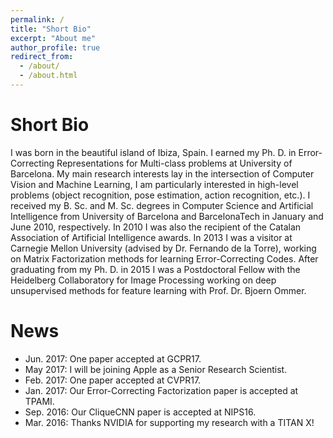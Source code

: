 ```yaml
---
permalink: /
title: "Short Bio"
excerpt: "About me"
author_profile: true
redirect_from: 
  - /about/
  - /about.html
---
```


Short Bio
======
I was born in the beautiful island of Ibiza, Spain. I earned my Ph. D. in Error-Correcting Representations for Multi-class problems at University of Barcelona. My main research interests lay in the intersection of Computer Vision and Machine Learning, I am particularly interested in high-level problems (object recognition, pose estimation, action recognition, etc.). I received my B. Sc. and M. Sc. degrees in Computer Science and Artificial Intelligence from University of Barcelona and BarcelonaTech in January and June 2010, respectively. In 2010 I was also  the recipient of the Catalan Association of Artificial Intelligence awards. In 2013 I was a visitor at Carnegie Mellon University (advised by Dr. Fernando de
la Torre), working on Matrix Factorization methods for learning Error-Correcting Codes. After graduating from my Ph. D. in 2015  I was a  Postdoctoral Fellow with the Heidelberg Collaboratory for Image Processing working on deep unsupervised methods for feature learning with Prof. Dr. Bjoern Ommer.

News
======

 - Jun. 2017: One paper accepted at GCPR17.
 - May 2017: I will be joining Apple as a Senior Research Scientist.
 - Feb. 2017: One paper accepted at CVPR17.
 - Jan. 2017: Our Error-Correcting Factorization paper is accepted at TPAMI.
 - Sep. 2016: Our CliqueCNN paper is accepted at NIPS16.
 - Mar. 2016: Thanks NVIDIA for supporting my research with a TITAN X! 
